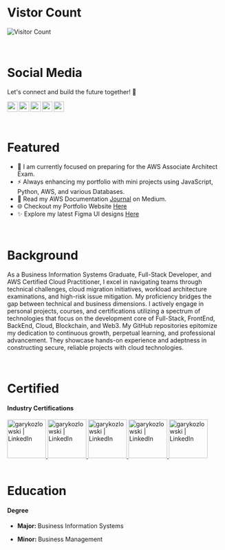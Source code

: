 <h1>Vistor Count</h1>

![Visitor Count](https://profile-counter.glitch.me/{gkozlowskidesign}/count.svg)


<br>

<h1>Social Media</h1>

  Let's connect and build the future together! 🌟
  <br>

<a href="https://www.linkedin.com/in/gary-kozlowski-825053138/">
  <img align="left" alt="garykozlowski | LinkedIn" width="24px" src="https://cdn.jsdelivr.net/npm/simple-icons@v3/icons/linkedin.svg" />
</a>
<a href="https://twitter.com/GaryKozlowski1">
  <img align="left" alt="garykozlowski | Twitter" width="24px" src="https://cdn.jsdelivr.net/npm/simple-icons@v3/icons/twitter.svg" />
</a>
<a href="https://github.com/gkozlowskidesign">
  <img align="left" alt="garykozlowski | GitHub" width="24px" src="https://cdn.jsdelivr.net/npm/simple-icons@v3/icons/github.svg" />
</a>
<a href="https://www.instagram.com/garykozlowski1/?next=%2Fgary_kozlowski1%2F">
  <img align="left" alt="garykozlowski | Instagram" width="24px" src="https://cdn.jsdelivr.net/npm/simple-icons@v3/icons/instagram.svg" />
</a>
<a href="https://www.facebook.com/garyjr.kozlowski/">
  <img align="left" alt="garykozlowski | Facebook" width="24px" src="https://cdn.jsdelivr.net/npm/simple-icons@v3/icons/facebook.svg" />
</a>
<br>

<br>
<br>

<h1>Featured</h1>

- 🔭 I am currently focused on preparing for the AWS Associate Architect Exam.
- ⚡ Always enhancing my portfolio with mini projects using JavaScript, Python, AWS, and various Databases. 
- 💬 Read my AWS Documentation [Journal](https://gkozlowskidesign.medium.com/) on Medium.
- 🌐 Checkout my Portfolio Website [Here](https://garykozlowski.xyz/)
- ✨ Explore my latest Figma UI designs [Here](https://www.figma.com/@gkozlowskidesig)
<br>

<h1>Background</h1>
<p>
As a Business Information Systems Graduate, Full-Stack Developer, and AWS Certified Cloud Practitioner, 
I excel in navigating teams through technical challenges, cloud migration initiatives, workload architecture examinations, and high-risk issue mitigation. My proficiency bridges the gap between technical and business dimensions. I actively engage in personal projects, courses, and certifications utilizing a spectrum of technologies that focus on the development core of Full-Stack, FrontEnd, BackEnd, Cloud, Blockchain, and Web3. My GitHub repositories epitomize my dedication to continuous growth, perpetual learning, and professional advancement. 
They showcase hands-on experience and adeptness in constructing secure, reliable projects with cloud technologies.
</p>
<br>

<h1>Certified</h1>
<h4>Industry Certifications</h4>
<a href="https://www.credly.com/badges/82c0c5bd-b30b-4bcd-9e12-06ba4d0887df">
  <img  alt="garykozlowski | LinkedIn" width="90px" src="https://images.credly.com/size/680x680/images/00634f82-b07f-4bbd-a6bb-53de397fc3a6/image.png" />
</a>
<a href="https://www.credly.com/badges/4f16e676-770c-4053-8b52-af3c4b17908a">
  <img alt="garykozlowski | LinkedIn" width="90px" src="https://images.credly.com/size/340x340/images/979e42e2-1d32-4d21-97ea-53d991ea50fb/image.png" />
</a>
<a href="https://www.credly.com/badges/ac7ae31d-4dd7-40a9-98f9-86056f17d6b1">
  <img  alt="garykozlowski | LinkedIn" width="90px" src="https://images.credly.com/size/680x680/images/6f135924-7645-4bd2-ab68-3bc0b49c7e27/image.png" />
</a>
<a href="https://www.credly.com/badges/aa13f693-76cd-4368-aa56-ffcafdaff5f0">
  <img  alt="garykozlowski | LinkedIn" width="90px" src="https://github.com/GKozlowskiDesign/gkozlowskidesign/assets/82541715/0bc51284-463c-4e60-97d4-af185167d9a0" />
</a>
<a href="https://www.credly.com/badges/291e16c5-9a03-42ac-b211-23be11a03170">
  <img alt="garykozlowski | LinkedIn" width="90px" src="https://images.credly.com/size/340x340/images/8d67bbf4-128b-4141-b5f1-1bc61bbfbaa6/image.png" />
</a>
<br>
<br>


<h1>Education</h1>

<h4>Degree</h4>

- <p><b>Major: </b>Business Information Systems</p>
- <p><b>Minor: </b>Business Management</p>











 


  

    
 
 

